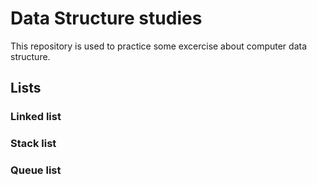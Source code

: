 # Data Structure studies



This repository is used to practice some excercise about computer data structure.



## Lists



### Linked list



### Stack list



### Queue list
